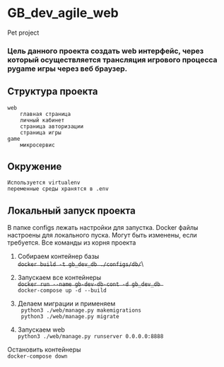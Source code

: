 # GB_dev_agile_web
Pet project 
###  Цель данного проекта создать web интерфейс, через который осуществляется трансляция игрового процесса pygame игры через веб браузер. ##
## Структура проекта  
    web  
        главная страница
        личный кабинет
        страница авторизации
        страница игры
    game
        микросервис

## Окружение
    Используется virtualenv
    переменные среды хранятся в .env

## Локальный запуск проекта
В папке configs  лежать настройки для запустка. Docker файлы настроены для локального пуска. Могут быть изменены,
если требуется. Все команды из корня проекта


1. Собираем контейнер базы\
~~``` docker build -t gb_dev_db ./configs/db/ ```~~\

2. Запускаем все контейнеры\
~~```docker run --name gb-dev-db-cont -d gb_dev_db ```~~\
```docker-compose up -d --build```
3. Делаем миграции и применяем\
``` python3 ./web/manage.py makemigrations```\
``` python3 ./web/manage.py migrate```
4. Запускаем web\
```python3 ./web/manage.py runserver 0.0.0.0:8888```

Остановить контейнеры\
```docker-compose down```

